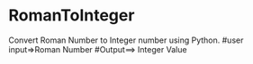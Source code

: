 # RomanToInteger
Convert Roman Number to Integer number using Python.
#user input=>Roman Number
#Output==> Integer Value
